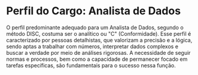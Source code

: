 # Perfil do Cargo: Analista de Dados

O perfil predominante adequado para um Analista de Dados, segundo o método DISC, costuma ser o analítico ou "C" (Conformidade). Esse perfil é caracterizado por pessoas detalhistas, que valorizam a precisão e a lógica, sendo aptas a trabalhar com números, interpretar dados complexos e buscar a verdade por meio de análises rigorosas. A necessidade de seguir normas e processos, bem como a capacidade de permanecer focado em tarefas específicas, são fundamentais para o sucesso nessa função.